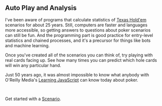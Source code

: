 ## Auto Play and Analysis
I've been aware of programs that calculate statistics of [Texas Hold'em](https://github.com/wrightben/texas-holdem) scenarios for about 25 years. Still, computers are faster and languages more accessible, so getting answers to questions about poker scenarios can still be fun. And the programming part is good practice for entry-level statistics and chained processes, and it's a  precursor for things like bots and machine learning.

Once you've created all of the scenarios you can think of, try playing with real cards facing up. See how many times you can predict which hole cards will win any particular hand.

Just 50 years ago, it was almost impossible to know what anybody with O'Reilly Media's [Learning JavaScript](https://www.oreilly.com/library/view/learning-javascript-3rd/9781491914892/) can know today about poker.

<br />

Get started with a [Scenario](https://github.com/wrightben/math/tree/master/Poker/Auto/Scenario).
